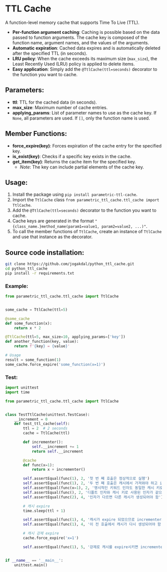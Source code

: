 # TTL Cache

A function-level memory cache that supports Time To Live (TTL).

- **Per-function argument caching**: Caching is possible based on the data passed to function arguments. The cache key is composed of the function name, argument names, and the values of the arguments.
- **Automatic expiration**: Cached data expires and is automatically deleted after the specified TTL (in seconds).
- **LRU policy**: When the cache exceeds its maximum size (`max_size`), the Least Recently Used (LRU) policy is applied to delete items.
- **Easy application**: Simply add the `@TtlCache(ttl=seconds)` decorator to the function you want to cache.

## Parameters:

- **ttl**: TTL for the cached data (in seconds).
- **max_size**: Maximum number of cache entries.
- **applying_params**: List of parameter names to use as the cache key. If `None`, all parameters are used. If `[]`, only the function name is used.

## Member Functions:

- **force_expire(key)**: Forces expiration of the cache entry for the specified key.
- **is_exist(key)**: Checks if a specific key exists in the cache.
- **get_item(key)**: Returns the cache item for the specified key.
  - *Note*: The key can include partial elements of the cache key.

## Usage:
1. Install the package using `pip install parametric-ttl-cache`.
2. Import the `TtlCache` class `from parametric_ttl_cache.ttl_cache import TtlCache`.
2. Add the `@TtlCache(ttl=seconds)` decorator to the function you want to cache.
3. Cache keys are generated in the format `"{class_name.}method_name(param1=value1, param2=value2, ...)"`.
4. To call the member functions of `TtlCache`, create an instance of `TtlCache` and use that instance as the decorator.

## Source code installation:
```bash
git clone https://github.com/jogakdal/python_ttl_cache.git
cd python_ttl_cache
pip install -r requirements.txt
```

### Example:
```python
from parametric_ttl_cache.ttl_cache import TtlCache


some_cache = TtlCache(ttl=5)

@some_cache
def some_function(x):
    return x * 2

@TtlCache(ttl=5, max_size=10, applying_params=['key'])
def another_function(key, value):
    return f'{key} = {value}'

# Usage
result = some_function(1)
some_cache.force_expire('some_function(x=1)')
```

### Test:
```python
import unittest
import time

from parametric_ttl_cache.ttl_cache import TtlCache


class TestTtlCache(unittest.TestCase):
    __increment = 0
    def test_ttl_cache(self):
        ttl = 2  # 2 seconds
        cache = TtlCache(ttl)

        def incrementer():
            self.__increment += 1
            return self.__increment

        @cache
        def func(x=1):
            return x + incrementer()

        self.assertEqual(func(1), 2, '첫 번 째 호출은 정상적으로 실행')
        self.assertEqual(func(1), 2, '두 번 째 호출은 캐시에서 가져와야 하고 incrementer가 호출되지 않아야 함')
        self.assertEqual(func(x=1), 2, '명시적인 키워드 인자도 동일한 캐시 키로 사용되어야 함')
        self.assertEqual(func(), 2, '디폴트 인자와 캐시 키로 사용된 인자가 같으면 같은 캐시 키로 취급되어야 함')
        self.assertEqual(func(2), 4, '인자가 다르면 다른 캐시가 생성되어야 함')

        # 캐시 expire
        time.sleep(ttl + 1)

        self.assertEqual(func(1), 4, '캐시가 expire 되었으므로 incrementer가 호출되어야 함')
        self.assertEqual(func(1), 4, '이 전 호출에서 캐시가 다시 생성되어야 함')

        # 캐시 강제 expire
        cache.force_expire('x=1')

        self.assertEqual(func(1), 5, '강제로 캐시를 expire시키면 incrementer가 호출되어야 함')


if __name__ == '__main__':
    unittest.main()
```
